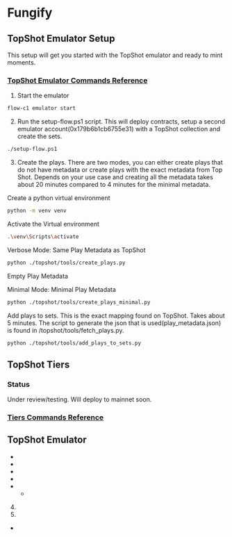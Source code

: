 # Fungify

## TopShot Emulator Setup
This setup will get you started with the TopShot emulator and ready to mint moments.
### [TopShot Emulator Commands Reference](./EMULATOR.md)

1. Start the emulator
```bash
flow-c1 emulator start
```

2. Run the setup-flow.ps1 script. This will deploy contracts, setup a second emulator account(0x179b6b1cb6755e31) with a TopShot collection and create the sets.
```bash
./setup-flow.ps1
```

3. Create the plays. There are two modes, you can either create plays that do not have metadata or create plays with the exact metadata from Top Shot. Depends on your use case and creating all the metadata takes about 20 minutes compared to 4 minutes for the minimal metadata.

Create a python virtual environment
```bash
python -m venv venv
```

Activate the Virtual environment

```bash
.\venv\Scripts\activate
```

Verbose Mode: Same Play Metadata as TopShot 

```bash
python ./topshot/tools/create_plays.py
```

Empty Play Metadata

Minimal Mode: Minimal Play Metadata

```bash
python ./topshot/tools/create_plays_minimal.py
```

Add plays to sets. This is the exact mapping found on TopShot. Takes about 5 minutes. The script to generate the json that is used(play_metadata.json) is found in /topshot/tools/fetch_plays.py.
  
  ```bash
python ./topshot/tools/add_plays_to_sets.py
```

## TopShot Tiers

### Status

Under review/testing. Will deploy to mainnet soon.

### [Tiers Commands Reference](./TIERS.md)

## TopShot Emulator

- 
- 
- 
- 
- 
  - 

4. 

5. 

- 






